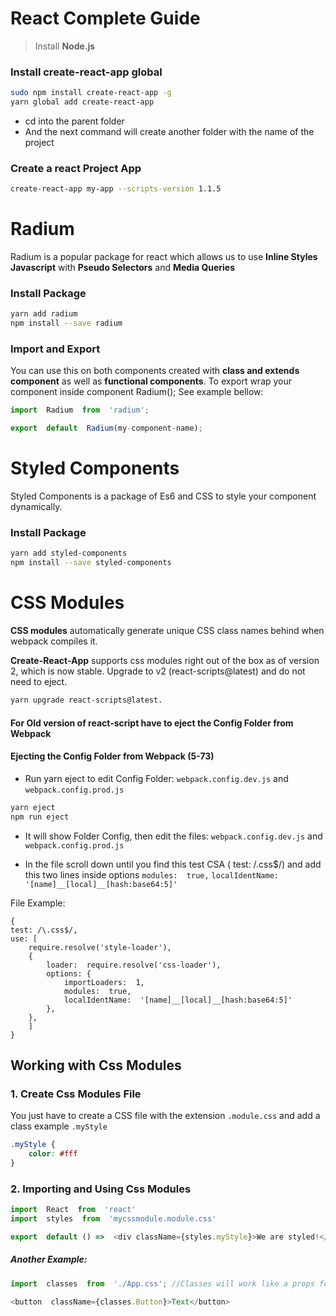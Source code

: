 
# React Complete Guide

> Install **Node.js**

### Install create-react-app global

```sh
sudo npm install create-react-app -g
yarn global add create-react-app
```

- cd into the parent folder
- And the next command will create another folder with the name of the project

### Create a react Project App
```sh
create-react-app my-app --scripts-version 1.1.5
```

# Radium

Radium is a popular package for react which allows us to use **Inline Styles Javascript** with **Pseudo Selectors** and **Media Queries**

### Install Package

```sh
yarn add radium
npm install --save radium
```

### Import and Export

You can use this on both components created with **class and extends component** as well as **functional components**. To export wrap your component inside component Radium(); See example bellow:

```js
import  Radium  from  'radium';

export  default  Radium(my-component-name);
```

# Styled Components

Styled Components is a package of Es6 and CSS to style your component dynamically.

### Install Package

```sh
yarn add styled-components
npm install --save styled-components
```

# CSS Modules

**CSS modules** automatically generate unique CSS class names behind when webpack compiles it.

**Create-React-App** supports css modules right out of the box as of version 2, which is now stable. Upgrade to v2 (react-scripts@latest) and do not need to eject. 

```sh
yarn upgrade react-scripts@latest.
```

####  For Old version of react-script have to eject the Config Folder from Webpack
#### Ejecting the Config Folder from Webpack (5-73)
- Run yarn eject to edit Config Folder: `webpack.config.dev.js` and `webpack.config.prod.js`

```sh
yarn eject
npm run eject
```

- It will show Folder Config, then edit the files: `webpack.config.dev.js` and `webpack.config.prod.js`

- In the file scroll down until you find this test CSA ( test: /\.css$/) and add this two lines inside options
`modules:  true,`
`localIdentName:  '[name]__[local]__[hash:base64:5]'`

File Example:
```JS
{
test: /\.css$/,
use: [
	require.resolve('style-loader'),
	{
		loader:  require.resolve('css-loader'),
		options: {
			importLoaders:  1,
			modules:  true,
			localIdentName:  '[name]__[local]__[hash:base64:5]'
		},
	},
	]
}
```
## Working with Css Modules
  
### 1.  Create Css Modules File
  
You just have to create a CSS file with the extension `.module.css` and add a class example `.myStyle`
```css
.myStyle {
	color: #fff
}
```

### 2. Importing and Using Css Modules
```js
import  React  from  'react'
import  styles  from  'mycssmodule.module.css'

export  default () =>  <div className={styles.myStyle}>We are styled!</div>
```
#####  Another Example:
```js
import  classes  from  './App.css'; //Classes will work like a props for css, you can choose any name

<button  className={classes.Button}>Text</button>
```
 
